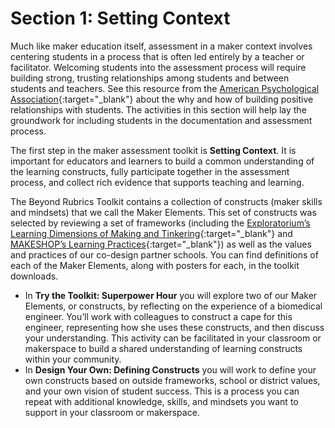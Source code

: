 # Section 1: Setting Context

Much like maker education itself, assessment in a maker context involves centering students in a process that is often led entirely by a teacher or facilitator. Welcoming students into the assessment process will require building strong, trusting relationships among students and between students and teachers. See this resource from the [American Psychological Association](https://www.apa.org/education/k12/relationships){:target="_blank"} about the why and how of building positive relationships with students. The activities in this section will help lay the groundwork for including students in the documentation and assessment process.

The first step in the maker assessment toolkit is **Setting Context**. It is important for educators and learners to build a common understanding of the learning constructs, fully participate together in the assessment process, and collect rich evidence that supports teaching and learning.

The Beyond Rubrics Toolkit contains a collection of constructs (maker skills and mindsets) that we call the Maker Elements. This set of constructs was selected by reviewing a set of frameworks (including the [Exploratorium’s Learning Dimensions of Making and Tinkering](https://www.exploratorium.edu/tinkering/our-work/learning-dimensions-making-and-tinkering){:target="_blank"} and [MAKESHOP’s Learning Practices](http://makeshoppgh.com/wp-content/uploads/2015/02/MAKESHOP-Learning-Practices-formatted_FINAL_Feb-2015.pdf){:target="_blank"}) as well as the values and practices of our co-design partner schools. You can find definitions of each of the Maker Elements, along with posters for each, in the toolkit downloads.

- In **Try the Toolkit: Superpower Hour** you will explore two of our Maker Elements, or constructs, by reflecting on the experience of a biomedical engineer. You’ll work with colleagues to construct a cape for this engineer, representing how she uses these constructs, and then discuss your understanding. This activity can be facilitated in your classroom or makerspace to build a shared understanding of learning constructs within your community.
- In **Design Your Own: Defining Constructs** you will work to define your own constructs based on outside frameworks, school or district values, and your own vision of student success. This is a process you can repeat with additional knowledge, skills, and mindsets you want to support in your classroom or makerspace.
